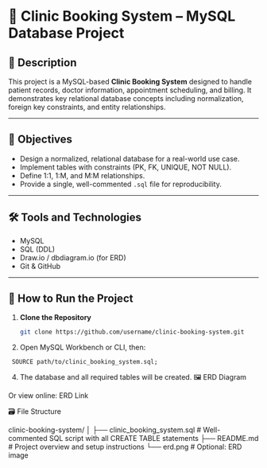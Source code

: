 # 🏥 Clinic Booking System – MySQL Database Project

## 📘 Description
This project is a MySQL-based **Clinic Booking System** designed to handle patient records, doctor information, appointment scheduling, and billing. It demonstrates key relational database concepts including normalization, foreign key constraints, and entity relationships.

---

## 🎯 Objectives
- Design a normalized, relational database for a real-world use case.
- Implement tables with constraints (PK, FK, UNIQUE, NOT NULL).
- Define 1:1, 1:M, and M:M relationships.
- Provide a single, well-commented `.sql` file for reproducibility.

---

## 🛠️ Tools and Technologies
- MySQL
- SQL (DDL)
- Draw.io / dbdiagram.io (for ERD)
- Git & GitHub

---

## 🚀 How to Run the Project

1. **Clone the Repository**
   ```bash
   git clone https://github.com/username/clinic-booking-system.git
   ```
2. Open MySQL Workbench or CLI, then:
  ```
   SOURCE path/to/clinic_booking_system.sql;
  ```
4. The database and all required tables will be created.
🖼️ ERD Diagram

Or view online: ERD Link

🗃️ File Structure

clinic-booking-system/
│
├── clinic_booking_system.sql   # Well-commented SQL script with all CREATE TABLE statements
├── README.md                   # Project overview and setup instructions
└── erd.png                     # Optional: ERD image



